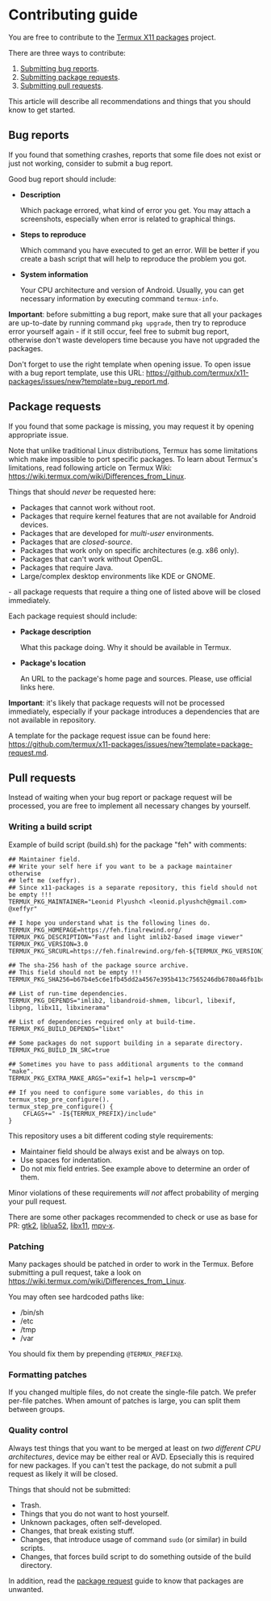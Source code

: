 # Contributing guide

You are free to contribute to the [Termux X11 packages](https://github.com/termux/x11-packages) project.

There are three ways to contribute:

1. [Submitting bug reports](#bug-reports).
2. [Submitting package requests](#package-requests).
3. [Submitting pull requests](#pull-requests).

This article will describe all recommendations and things that you should know to get started.

## Bug reports

If you found that something crashes, reports that some file does not exist or just not working, consider to submit
a bug report.

Good bug report should include:

- **Description**

  Which package errored, what kind of error you get. You may attach a screenshots, especially when error
  is related to graphical things.

- **Steps to reproduce**

  Which command you have executed to get an error. Will be better if you create a bash script that will help to reproduce
  the problem you got.

- **System information**

  Your CPU architecture and version of Android. Usually, you can get necessary information by executing command `termux-info`.

**Important**: before submitting a bug report, make sure that all your packages are up-to-date by running command `pkg upgrade`,
then try to reproduce error yourself again - if it still occur, feel free to submit bug report, otherwise don't waste developers
time because you have not upgraded the packages.

Don't forget to use the right template when opening issue. To open issue with a bug report template, use this URL: https://github.com/termux/x11-packages/issues/new?template=bug_report.md.

## Package requests

If you found that some package is missing, you may request it by opening appropriate issue.

Note that unlike traditional Linux distributions, Termux has some limitations which make impossible to port specific packages. To learn about Termux's limitations, read following article on Termux Wiki: https://wiki.termux.com/wiki/Differences_from_Linux.

Things that should *never* be requested here:

- Packages that cannot work without root.
- Packages that require kernel features that are not available for Android devices.
- Packages that are developed for *multi-user* environments.
- Packages that are *closed-source*.
- Packages that work only on specific architectures (e.g. x86 only).
- Packages that can't work without OpenGL.
- Packages that require Java.
- Large/complex desktop environments like KDE or GNOME.

\- all package requests that require a thing one of listed above will be closed immediately.

Each package requiest should include:

- **Package description**

  What this package doing. Why it should be available in Termux.

- **Package's location**

  An URL to the package's home page and sources. Please, use official links here.

**Important**: it's likely that package requests will not be processed immediately, especially if your package introduces a dependencies that are not available in repository.

A template for the package request issue can be found here: https://github.com/termux/x11-packages/issues/new?template=package-request.md.

## Pull requests

Instead of waiting when your bug report or package request will be processed, you are free to implement all necessary changes by yourself.

### Writing a build script

Example of build script (build.sh) for the package "feh" with comments:
```
## Maintainer field.
## Write your self here if you want to be a package maintainer otherwise
## left me (xeffyr).
## Since x11-packages is a separate repository, this field should not be empty !!!
TERMUX_PKG_MAINTAINER="Leonid Plyushch <leonid.plyushch@gmail.com> @xeffyr"

## I hope you understand what is the following lines do.
TERMUX_PKG_HOMEPAGE=https://feh.finalrewind.org/
TERMUX_PKG_DESCRIPTION="Fast and light imlib2-based image viewer"
TERMUX_PKG_VERSION=3.0
TERMUX_PKG_SRCURL=https://feh.finalrewind.org/feh-${TERMUX_PKG_VERSION}.tar.bz2

## The sha-256 hash of the package source archive.
## This field should not be empty !!!
TERMUX_PKG_SHA256=b67b4e5c6e1fb45dd2a4567e395b413c7565246db6780a46fb1bcdf33d72dc01

## List of run-time dependencies.
TERMUX_PKG_DEPENDS="imlib2, libandroid-shmem, libcurl, libexif, libpng, libx11, libxinerama"

## List of dependencies required only at build-time.
TERMUX_PKG_BUILD_DEPENDS="libxt"

## Some packages do not support building in a separate directory.
TERMUX_PKG_BUILD_IN_SRC=true

## Sometimes you have to pass additional arguments to the command "make".
TERMUX_PKG_EXTRA_MAKE_ARGS="exif=1 help=1 verscmp=0"

## If you need to configure some variables, do this in termux_step_pre_configure().
termux_step_pre_configure() {
    CFLAGS+=" -I${TERMUX_PREFIX}/include"
}
```

This repository uses a bit different coding style requirements:

- Maintainer field should be always exist and be always on top.
- Use spaces for indentation.
- Do not mix field entries. See example above to determine an order of them.

Minor violations of these requirements *will not* affect probability of merging your pull request.

There are some other packages recommended to check or use as base for PR: [gtk2](./packages/gtk2), [liblua52](./packages/liblua52), [libx11](./packages/libx11), [mpv-x](./packages/mpv-x).

### Patching

Many packages should be patched in order to work in the Termux. Before submitting a pull request, take a look on https://wiki.termux.com/wiki/Differences_from_Linux.

You may often see hardcoded paths like:

* /bin/sh
* /etc
* /tmp
* /var

You should fix them by prepending `@TERMUX_PREFIX@`.

### Formatting patches

If you changed multiple files, do not create the single-file patch. We prefer per-file patches. When amount of patches is large, you can split them between groups.

### Quality control

Always test things that you want to be merged at least on *two different CPU architectures*, device may be either real or AVD. Epsecially this is required for new packages. If you can't test the package, do not submit a pull request as likely it will be closed.

Things that should not be submitted:

- Trash.
- Things that you do not want to host yourself.
- Unknown packages, often self-developed.
- Changes, that break existing stuff.
- Changes, that introduce usage of command `sudo` (or similar) in build scripts.
- Changes, that forces build script to do something outside of the build directory.

In addition, read the [package request](#package-request) guide to know that packages are unwanted.

